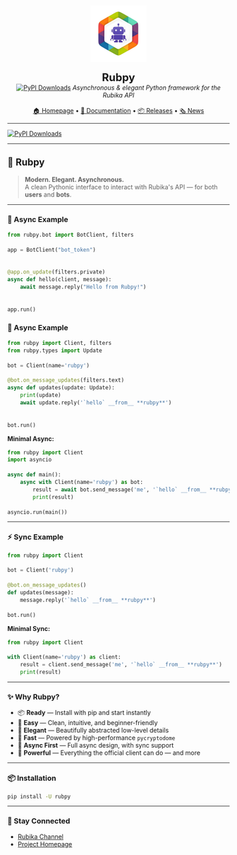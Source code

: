 <p align="center">
  <a href="https://github.com/shayanheidari01/rubika">
    <img src="https://raw.githubusercontent.com/shayanheidari01/rubika/master/icon.png" width="128" alt="Rubpy Logo" />
  </a>
  <br><br>
  <strong><font size="+2">Rubpy</font></strong><br>
  <a href="https://pepy.tech/projects/rubpy"><img src="https://static.pepy.tech/personalized-badge/rubpy?period=total&units=INTERNATIONAL_SYSTEM&left_color=BLACK&right_color=GREEN&left_text=Total+Downloads" alt="PyPI Downloads"></a>
  <em>Asynchronous & elegant Python framework for the Rubika API</em>
  <br><br>
  <a href="https://github.com/shayanheidari01/rubika">🏠 Homepage</a> •
  <a href="https://rubpy.shayan-heidari.ir/">📘 Documentation</a> •
  <a href="https://pypi.org/project/rubpy/#history">📦 Releases</a> •
  <a href="https://rubika.ir/rubikapy">🗞 News</a>
</p>

---

[![PyPI Downloads](https://static.pepy.tech/personalized-badge/rubpy?period=total&units=INTERNATIONAL_SYSTEM&left_color=BLACK&right_color=GREEN&left_text=Total+Downloads)](https://pepy.tech/projects/rubpy)



---

## 🌟 Rubpy

> **Modern. Elegant. Asynchronous.**  
> A clean Pythonic interface to interact with Rubika's API — for both **users** and **bots**.

---

### 🚀 Async Example
```python
from rubpy.bot import BotClient, filters

app = BotClient("bot_token")


@app.on_update(filters.private)
async def hello(client, message):
    await message.reply("Hello from Rubpy!")


app.run()
```

### 🚀 Async Example
```python
from rubpy import Client, filters
from rubpy.types import Update

bot = Client(name='rubpy')

@bot.on_message_updates(filters.text)
async def updates(update: Update):
    print(update)
    await update.reply('`hello` __from__ **rubpy**')
  

bot.run()
```

**Minimal Async:**
```python
from rubpy import Client
import asyncio

async def main():
    async with Client(name='rubpy') as bot:
        result = await bot.send_message('me', '`hello` __from__ **rubpy**')
        print(result)

asyncio.run(main())
```

---

### ⚡ Sync Example
```python
from rubpy import Client

bot = Client('rubpy')

@bot.on_message_updates()
def updates(message):
    message.reply('`hello` __from__ **rubpy**')

bot.run()
```

**Minimal Sync:**
```python
from rubpy import Client

with Client(name='rubpy') as client:
    result = client.send_message('me', '`hello` __from__ **rubpy**')
    print(result)
```

---

### ✨ Why Rubpy?

- 📦 **Ready** — Install with pip and start instantly
- 🧠 **Easy** — Clean, intuitive, and beginner-friendly
- 💅 **Elegant** — Beautifully abstracted low-level details
- 🚀 **Fast** — Powered by high-performance `pycryptodome`
- 🔁 **Async First** — Full async design, with sync support
- 💪 **Powerful** — Everything the official client can do — and more

---

### 📦 Installation

```bash
pip install -U rubpy
```

---

### 📣 Stay Connected

- [Rubika Channel](https://rubika.ir/rubikapy)
- [Project Homepage](https://github.com/shayanheidari01/rubika)




